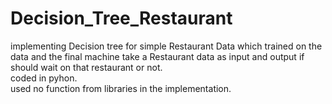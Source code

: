 # Decision_Tree_Restaurant
implementing Decision tree for simple Restaurant Data which trained on the data and the final machine take a Restaurant data as input and output if should wait on that restaurant or not.<br />
coded in pyhon.<br />
used no function from libraries in the implementation.
